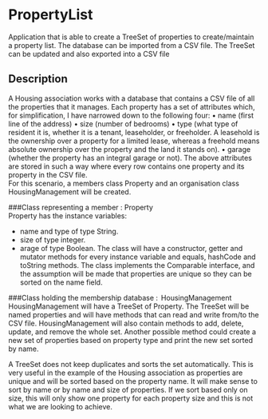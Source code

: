# PropertyList
Application that is able to create a TreeSet of properties to create/maintain a property list. The database can be imported from a CSV file. The TreeSet can be updated and also exported into a CSV file

## Description
A Housing association works with a database that contains a CSV file of all the properties that it manages. 
Each property has a set of attributes which, for simplification, I have narrowed down to the following four: 
•	name (first line of the address) 
•	size (number of bedrooms) 
•	type (what type of resident it is, whether it is a tenant, leaseholder, or freeholder. A leasehold is the ownership over a property for a limited lease, whereas a freehold means absolute ownership over the property and the land it stands on). 
•	garage (whether the property has an integral garage or not). 
The above attributes are stored in such a way where every row contains one property and its property in the CSV file.  
For this scenario, a members class Property and an organisation class HousingManagement will be created. 

###Class representing a member : Property  
Property has the instance variables: 
- name and type of type String.  
- size of type integer. 
- arage of type Boolean. 
The class will have a constructor, getter and mutator methods for every instance variable and equals, hashCode and toString methods. The class implements the Comparable interface, and the assumption will be made that properties are unique so they can be sorted on the name field. 

###Class holding the membership database :  HousingManagement 
HousingManagement will have a TreeSet of Property. The TreeSet will be named properties and will have methods that can read and write from/to the CSV file. HousingManagement will also contain methods to add, delete, update, and remove the whole set. Another possible method could create a new set of properties based on property type and print the new set sorted by name. 

A TreeSet does not keep duplicates and sorts the set automatically. This is very useful in the example of the Housing association as properties are unique and will be sorted based on the property name. It will make sense to sort by name or by name and size of properties. If we sort based only on size, this will only show one property for each property size and this is not what we are looking to achieve. 
